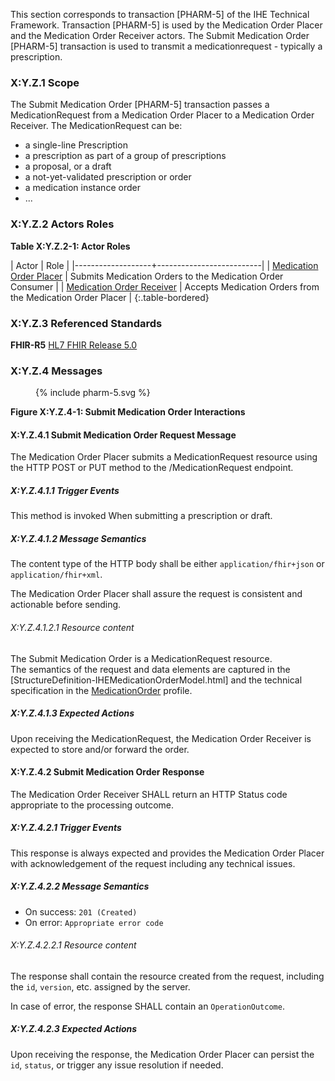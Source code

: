 This section corresponds to transaction [PHARM-5] of the IHE Technical Framework. Transaction [PHARM-5] is used by the Medication Order Placer and the Medication Order Receiver actors. The Submit Medication Order [PHARM-5] transaction is used to transmit a medicationrequest - typically a prescription.

### X:Y.Z.1 Scope

The Submit Medication Order [PHARM-5] transaction passes a MedicationRequest from a Medication Order Placer to a Medication Order Receiver. The MedicationRequest can be:
* a single-line Prescription
* a prescription as part of a group of prescriptions
* a proposal, or a draft
* a not-yet-validated prescription or order
* a medication instance order
* ...

### X:Y.Z.2 Actors Roles

**Table X:Y.Z.2-1: Actor Roles**

| Actor | Role |
|-------------------+--------------------------|
| [Medication Order Placer](actors-transactions.html#order-placer) | Submits Medication Orders to the Medication Order Consumer |
| [Medication Order Receiver](actors-transactions.html#order-receiver) | Accepts Medication Orders from the Medication Order Placer |
{:.table-bordered}

### X:Y.Z.3 Referenced Standards

**FHIR-R5** [HL7 FHIR Release 5.0](http://www.hl7.org/FHIR/R5)

### X:Y.Z.4 Messages

<figure>
{% include pharm-5.svg %}
</figure>

**Figure X:Y.Z.4-1: Submit Medication Order Interactions**

#### X:Y.Z.4.1 Submit Medication Order Request Message

The Medication Order Placer submits a MedicationRequest resource using the HTTP POST or PUT method to the /MedicationRequest endpoint.

##### X:Y.Z.4.1.1 Trigger Events

This method is invoked When submitting a prescription or draft.

##### X:Y.Z.4.1.2 Message Semantics

The content type of the HTTP body shall be either `application/fhir+json` or `application/fhir+xml`.

The Medication Order Placer shall assure the request is consistent and actionable before sending.

###### X:Y.Z.4.1.2.1 Resource content

The Submit Medication Order is a MedicationRequest resource.  
The semantics of the request and data elements are captured in the [StructureDefinition-IHEMedicationOrderModel.html] and the technical specification in the [MedicationOrder](StructureDefinition-IHEMedicationOrder.html) profile.

##### X:Y.Z.4.1.3 Expected Actions

Upon receiving the MedicationRequest, the Medication Order Receiver is expected to store and/or forward the order.

#### X:Y.Z.4.2 Submit Medication Order Response

The Medication Order Receiver SHALL return an HTTP Status code appropriate to the processing outcome.

##### X:Y.Z.4.2.1 Trigger Events

This response is always expected and provides the Medication Order Placer with acknowledgement of the request including any technical issues.

##### X:Y.Z.4.2.2 Message Semantics

* On success: `201 (Created)`
* On error: `Appropriate error code`

###### X:Y.Z.4.2.2.1 Resource content


The response shall contain the resource created from the request, including the `id`, `version`, etc. assigned by the server.


In case of error, the response SHALL contain an `OperationOutcome`.

##### X:Y.Z.4.2.3 Expected Actions

Upon receiving the response, the Medication Order Placer can persist the `id`, `status`, or trigger any issue resolution if needed.